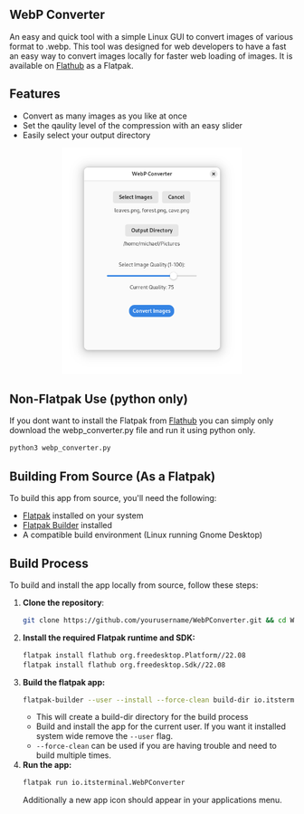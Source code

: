## WebP Converter
An easy and quick tool with a simple Linux GUI to convert images of various format to .webp. This tool was designed for web developers to have a fast an easy way to convert images locally for faster web loading of images. It is available on [Flathub](https://flathub.org/apps/io.itsterminal.WebPConverter) as a Flatpak.

## Features
- Convert as many images as you like at once
- Set the qaulity level of the compression with an easy slider
- Easily select your output directory

<p align="center">
    <img src="screenshots/main-view-light.png" height="400">
</p>

## Non-Flatpak Use (python only)
If you dont want to install the Flatpak from [Flathub](https://flathub.org/apps/io.itsterminal.WebPConverter) you can simply only download the webp_converter.py file and run it using python only.

```python
python3 webp_converter.py
```

## Building From Source (As a Flatpak)
To build this app from source, you'll need the following:

- [Flatpak](https://flatpak.org/setup/) installed on your system
- [Flatpak Builder](https://docs.flatpak.org/en/latest/flatpak-builder.html) installed
- A compatible build environment (Linux running Gnome Desktop)

## Build Process

To build and install the app locally from source, follow these steps:

1. **Clone the repository**:
   ```bash
   git clone https://github.com/yourusername/WebPConverter.git && cd WebPConverter
   ```
2. **Install the required Flatpak runtime and SDK:**
    ```bash
    flatpak install flathub org.freedesktop.Platform//22.08
    flatpak install flathub org.freedesktop.Sdk//22.08
    ```
3. **Build the flatpak app:**
    ```bash
    flatpak-builder --user --install --force-clean build-dir io.itsterminal.WebPConverter.json
    ```
    - This will create a build-dir directory for the build process
    - Build and install the app for the current user. If you want it installed system wide remove the ```--user``` flag.
    - ```--force-clean``` can be used if you are having trouble and need to build multiple times.
4. **Run the app:**
    ```bash
    flatpak run io.itsterminal.WebPConverter
    ```
    Additionally a new app icon should appear in your applications menu.
